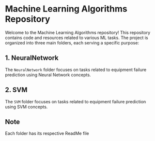 # Machine Learning Algorithms Repository

Welcome to the Machine Learning Algorithms repository! This repository contains code and resources related to various ML tasks. The project is organized into three main folders, each serving a specific purpose:

## 1. NeuralNetwork

The `NeuralNetwork` folder focuses on tasks related to  equipment failure prediction using Neural Network concepts. 

## 2. SVM

The `SVM` folder focuses on tasks related to  equipment failure prediction using SVM concepts. 

## Note
Each folder has its respective ReadMe file
